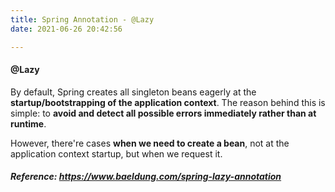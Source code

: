 ```yaml
---
title: Spring Annotation - @Lazy
date: 2021-06-26 20:42:56

---
```


#### @Lazy
By default, Spring creates all singleton beans eagerly at the **startup/bootstrapping of the application context**. 
The reason behind this is simple: to **avoid and detect all possible errors immediately rather than at runtime**.

However, there're cases **when we need to create a bean**, not at the application context startup, but when we request it.

##### Reference: https://www.baeldung.com/spring-lazy-annotation




